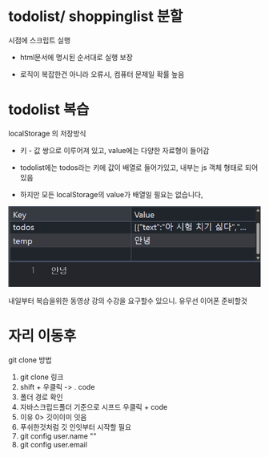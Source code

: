# todolist/ shoppinglist 분할

시점에 스크립트 실행

- html문서에 명시된 순서대로 실행 보장

- 로직이 복잡한건 아니라 오류시, 컴퓨터 문제일 확률 높음

# todolist 복습

localStorage 의 저장방식

- 키 - 값 쌍으로 이루어져 있고, value에는 다양한 자료형이 들어감

- todolist에는 todos라는 키에 값이 배열로 들어가있고, 내부는 js 객체 형태로 되어있음

- 하지만 모든 localStorage의 value가 배열일 필요는 없습니다,

![localStorage value string 예시](./localStorage예시.png)

내일부터 복습을위한 동영상 강의 수강을 요구할수 있으니. 유무선 이어폰 준비할것

# 자리 이동후

git clone 방법

1. git clone 링크
2. shift + 우클릭 -> . code
3. 폴더 경로 확인
4. 자바스크립드폴더 기준으로 시프드 우클릭 + code
  1. 이유 0> 깃이이미 잇음
  2. 푸쉬한것처럼 깃 인잇부터 시작할 필요
  3. git config user.name ""
  4. git config user.email
